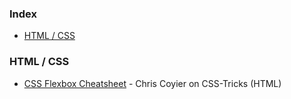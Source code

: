 ### Index

* [HTML / CSS](#html--css)


### HTML / CSS

* [CSS Flexbox Cheatsheet](https://css-tricks.com/snippets/css/a-guide-to-flexbox/) - Chris Coyier on CSS-Tricks (HTML)
